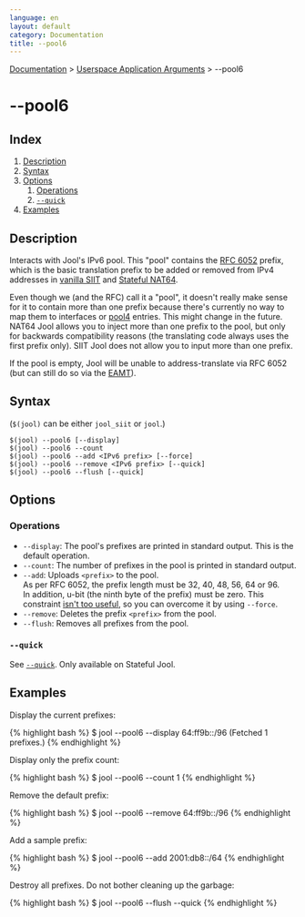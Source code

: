 ```yaml
---
language: en
layout: default
category: Documentation
title: --pool6
---
```


[Documentation](documentation.html) > [Userspace Application Arguments](documentation.html#userspace-application-arguments) > \--pool6

# \--pool6

## Index

1. [Description](#description)
2. [Syntax](#syntax)
3. [Options](#options)
   1. [Operations](#operations)
   2. [`--quick`](#quick)
4. [Examples](#examples)

## Description

Interacts with Jool's IPv6 pool. This "pool" contains the [RFC 6052](https://tools.ietf.org/html/rfc6052) prefix, which is the basic translation prefix to be added or removed from IPv4 addresses in [vanilla SIIT](intro-nat64.html#siit-traditional) and [Stateful NAT64](intro-nat64.html#stateful-nat64).

Even though we (and the RFC) call it a "pool", it doesn't really make sense for it to contain more than one prefix because there's currently no way to map them to interfaces or [pool4](pool4.html) entries. This might change in the future. NAT64 Jool allows you to inject more than one prefix to the pool, but only for backwards compatibility reasons (the translating code always uses the first prefix only). SIIT Jool does not allow you to input more than one prefix.

If the pool is empty, Jool will be unable to address-translate via RFC 6052 (but can still do so via the [EAMT](eamt.html)).

## Syntax

(`$(jool)` can be either `jool_siit` or `jool`.)

	$(jool) --pool6 [--display]
	$(jool) --pool6 --count
	$(jool) --pool6 --add <IPv6 prefix> [--force]
	$(jool) --pool6 --remove <IPv6 prefix> [--quick]
	$(jool) --pool6 --flush [--quick]

## Options

### Operations

* `--display`: The pool's prefixes are printed in standard output. This is the default operation.
* `--count`: The number of prefixes in the pool is printed in standard output.
* `--add`: Uploads `<prefix>` to the pool.  
  As per RFC 6052, the prefix length must be 32, 40, 48, 56, 64 or 96.  
  In addition, u-bit (the ninth byte of the prefix) must be zero. This constraint [isn't too useful](https://github.com/NICMx/NAT64/issues/174), so you can overcome it by using `--force`.
* `--remove`: Deletes the prefix `<prefix>` from the pool.
* `--flush`: Removes all prefixes from the pool.

### `--quick`

See [`--quick`](usr-flags-quick.html). Only available on Stateful Jool.

## Examples

Display the current prefixes:

{% highlight bash %}
$ jool --pool6 --display
64:ff9b::/96
  (Fetched 1 prefixes.)
{% endhighlight %}

Display only the prefix count:

{% highlight bash %}
$ jool --pool6 --count
1
{% endhighlight %}

Remove the default prefix:

{% highlight bash %}
$ jool --pool6 --remove 64:ff9b::/96
{% endhighlight %}

Add a sample prefix:

{% highlight bash %}
$ jool --pool6 --add 2001:db8::/64
{% endhighlight %}

Destroy all prefixes. Do not bother cleaning up the garbage:

{% highlight bash %}
$ jool --pool6 --flush --quick
{% endhighlight %}

